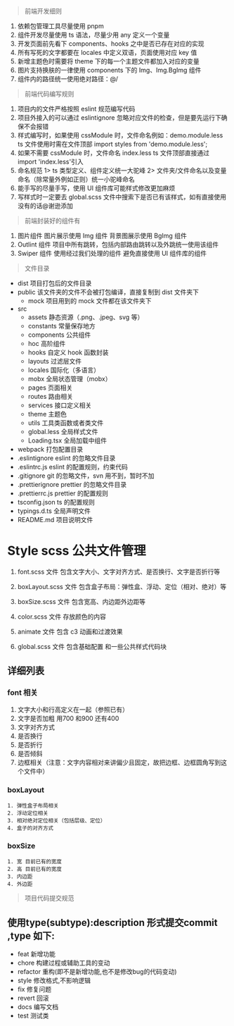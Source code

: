 > 前端开发细则

1. 依赖包管理工具尽量使用 pnpm
2. 组件开发尽量使用 ts 语法，尽量少用 any 定义一个变量
3. 开发页面前先看下 components、hooks 之中是否已存在对应的实现
4. 所有写死的文字都要在 locales 中定义双语，页面使用对应 key 值
5. 新增主题色时需要将 theme 下的每一个主题文件都加入对应的变量
6. 图片支持换肤的一律使用 components 下的 Img、Img.BgImg 组件
7. 组件内的路径统一使用绝对路径：@/

> 前端代码编写规则

1. 项目内的文件严格按照 eslint 规范编写代码
2. 项目外接入的可以通过 eslintignore 忽略对应文件的检查，但是要先运行下确保不会报错
3. 样式编写时，如果使用 cssModule 时，文件命名例如：demo.module.less ts 文件使用时需在文件顶部 import styles from 'demo.module.less';
4. 如果不需要 cssModule 时，文件命名 index.less ts 文件顶部直接通过 import 'index.less'引入
5. 命名规范 1> ts 类型定义、组件定义统一大驼峰 2> 文件夹/文件命名以及变量命名（除常量外例如正则）统一小驼峰命名
6. 能手写的尽量手写，使用 UI 组件库可能样式修改更加麻烦
7. 写样式时一定要去 global.scss 文件中搜索下是否已有该样式，如有直接使用没有的话@谢逊添加

> 前端封装好的组件有

1. 图片组件 图片展示使用 Img 组件 背景图展示使用 BgImg 组件
2. Outlint 组件 项目中所有跳转，包括内部路由跳转以及外跳统一使用该组件
3. Swiper 组件 使用经过我们处理的组件 避免直接使用 UI 组件库的组件

> 文件目录

- dist 项目打包后的文件目录
- public 该文件夹的文件不会被打包编译，直接复制到 dist 文件夹下
  - mock 项目用到的 mock 文件都在该文件夹下
- src
  - assets 静态资源（.png、.jpeg、svg 等）
  - constants 常量保存地方
  - components 公共组件
  - hoc 高阶组件
  - hooks 自定义 hook 函数封装
  - layouts 过滤层文件
  - locales 国际化（多语言）
  - mobx 全局状态管理（mobx）
  - pages 页面相关
  - routes 路由相关
  - services 接口定义相关
  - theme 主题色
  - utils 工具类函数或者类文件
  - global.less 全局样式文件
  - Loading.tsx 全局加载中组件
- webpack 打包配置目录
- .eslintignore eslint 的忽略文件目录
- .eslintrc.js eslint 的配置规则，约束代码
- .gitignore git 的忽略文件，svn 用不到，暂时不加
- .prettierignore prettier 的忽略文件目录
- .prettierrc.js prettier 的配置规则
- tsconfig.json ts 的配置规则
- typings.d.ts 全局声明文件
- README.md 项目说明文件

# Style  scss 公共文件管理

1. font.scss 文件 包含文字大小、文字对齐方式、是否换行、文字是否折行等

2. boxLayout.scss 文件 包含盒子布局：弹性盒、浮动、定位（相对、绝对）等

3. boxSize.scss 文件 包含宽高、内边距外边距等

4. color.scss 文件 存放颜色的内容

5. animate 文件 包含 c3 动画和过渡效果

6. global.scss 文件 包含基础配置 和一些公共样式代码块

## 详细列表
### font 相关
1. 文字大小和行高定义在一起（参照已有）
2. 文字是否加粗 用700 和900 还有400
3. 文字对齐方式
4. 是否换行
5. 是否折行
6. 是否倾斜
7. 边框相关（注意：文字内容相对来讲偏少且固定，故把边框、边框圆角写到这个文件中）
### boxLayout 
	1. 弹性盒子布局相关
	2. 浮动定位相关
	3. 相对绝对定位相关（包括层级、定位）
	4. 盒子的对齐方式

### boxSize	
	1. 宽 目前已有的宽度
	2. 高 目前已有的宽度
	3. 内边距 
	4. 外边距 


  >  项目代码提交规范

   ## 使用type(subtype):description 形式提交commit ,type 如下:

   * feat 新增功能
   * chore 构建过程或辅助工具的变动
   * refactor 重构(即不是新增功能,也不是修改bug的代码变动)
   * style 修改格式,不影响逻辑
   * fix 修复问题
   * revert 回滚
   * docs 编写文档
   * test 测试类


